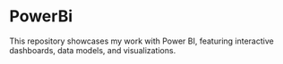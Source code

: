 # PowerBi
This repository showcases my work with Power BI, featuring interactive dashboards, data models, and visualizations.
